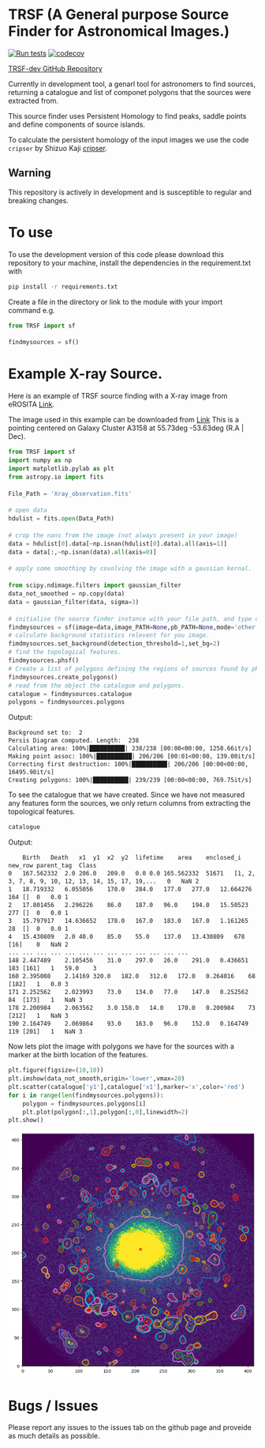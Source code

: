 # TRSF (A General purpose Source Finder for Astronomical Images.)

[![Run tests](https://github.com/RhysAlfShaw/TRSF/actions/workflows/pytest.yaml/badge.svg)](https://github.com/RhysAlfShaw/TRSF/actions/workflows/pytest.yaml)
[![codecov](https://codecov.io/gh/RhysAlfShaw/TRSF-dev/graph/badge.svg?token=C4KD4C6IXA)](https://codecov.io/gh/RhysAlfShaw/TRSF-dev)

[TRSF-dev GitHub Repository](https://github.com/RhysAlfShaw/TRSF-dev)


Currently in development tool, a genarl tool for astronomers to find sources, returning a catalogue and list of componet polygons that the sources were extracted from. 

This source finder uses Persistent Homology to find peaks, saddle points and define components of source islands. 

To calculate the persistent homology of the input images we use the code ```cripser``` by Shizuo Kaji [cripser](https://github.com/RhysAlfShaw/CubicalRipser_3dim). 

## Warning 
This repository is actively in development and is susceptible to regular and breaking changes.

# To use

To use the development version of this code please download this repository to your machine,
install the dependencies in the requirement.txt with

```bash
pip install -r requirements.txt
```
Create a file in the directory or link to the module with your import command e.g.

```python
from TRSF import sf

findmysources = sf()
```

# Example X-ray Source.

Here is an example of TRSF source finding with a X-ray image from eROSITA [Link](https://erosita.mpe.mpg.de/edr/eROSITAObservations/).

The image used in this example can be downloaded from [Link](https://erosita.mpe.mpg.de/edr/eROSITAObservations/CalPvObs/A3158.tar.gz)
This is a pointing centered on Galaxy Cluster A3158 at 55.73deg -53.63deg (R.A | Dec).

```python
from TRSF import sf
import numpy as np
import matplotlib.pylab as plt
from astropy.io import fits

File_Path = 'Xray_observation.fits'

# open data
hdulist = fits.open(Data_Path)

# crop the nans from the image (not always present in your image)
data = hdulist[0].data[~np.isnan(hdulist[0].data).all(axis=1)]
data = data[:,~np.isnan(data).all(axis=0)]

# apply some smoothing by covolving the image with a gaussian kernal.

from scipy.ndimage.filters import gaussian_filter
data_not_smoothed = np.copy(data)
data = gaussian_filter(data, sigma=3)

# initialise the source finder instance with your file path, and type of image.
findmysources = sf(image=data,image_PATH=None,pb_PATH=None,mode='other')
# calculate background statistics relevent for you image.
fimdmysources.set_background(detection_threshold=1,set_bg=2)
# find the topological features.
findmysources.phsf()
# Create a list of polygons defining the regions of sources found by phsf().
findmysources.create_polygons()
# read from the object the catalogue and polygons.
catalogue = findmysources.catalogue
polygons = findmysources.polygons
```
Output:
```
Background set to:  2
Persis Diagram computed. Length:  238 
Calculating area: 100%|██████████| 238/238 [00:00<00:00, 1258.66it/s]
Making point assoc: 100%|██████████| 206/206 [00:01<00:00, 139.00it/s]
Correcting first destruction: 100%|██████████| 206/206 [00:00<00:00, 16495.98it/s]
Creating polygons: 100%|██████████| 239/239 [00:00<00:00, 769.75it/s]
```

To see the catalogue that we have created. Since we have not measured any features form the sources, we only return columns from extracting the topological features.


```python
catalogue
```

Output:

```
	Birth	Death	x1	y1	x2	y2	lifetime	area	enclosed_i	new_row	parent_tag	Class
0	167.562332	2.0	206.0	209.0	0.0	0.0	165.562332	51671	[1, 2, 3, 7, 8, 9, 10, 12, 13, 14, 15, 17, 19,...	0	NaN	2
1	18.719332	6.055056	170.0	284.0	177.0	277.0	12.664276	164	[]	0	0.0	1
2	17.801456	2.296226	86.0	187.0	96.0	194.0	15.50523	277	[]	0	0.0	1
3	15.797917	14.636652	178.0	167.0	183.0	167.0	1.161265	28	[]	0	0.0	1
4	15.430809	2.0	40.0	85.0	55.0	137.0	13.430809	678	[16]	0	NaN	2
...	...	...	...	...	...	...	...	...	...	...	...	...
148	2.447489	2.105456	31.0	297.0	26.0	291.0	0.436651	183	[161]	1	59.0	3
160	2.395008	2.14169	320.0	182.0	312.0	172.0	0.264016	68	[182]	1	0.0	3
171	2.252562	2.023993	73.0	134.0	77.0	147.0	0.252562	84	[173]	1	NaN	3
178	2.200984	2.063562	3.0	158.0	14.0	170.0	0.200984	73	[212]	1	NaN	3
190	2.164749	2.069864	93.0	163.0	96.0	152.0	0.164749	119	[201]	1	NaN	3
```

Now lets plot the image with polygons we have for the sources with a marker at the birth location of the features.

```Python
plt.figure(figsize=(10,10))
plt.imshow(data_not_smooth,origin='lower',vmax=20)
plt.scatter(catalogue['y1'],catalogue['x1'],marker='x',color='red')
for i in range(len(findmysources.polygons)):
    polygon = findmysources.polygons[i]
    plt.plot(polygon[:,1],polygon[:,0],linewidth=2)
plt.show()
```
![X-ray with source regions](data/assets/images/X-ray_example_sf.png)



# Bugs / Issues

Please report any issues to the issues tab on the github page and proveide as much details as possible.
